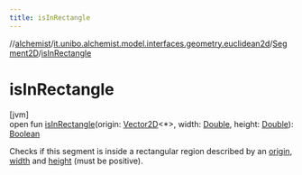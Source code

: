```yaml
---
title: isInRectangle
---
```

//[alchemist](../../../index.html)/[it.unibo.alchemist.model.interfaces.geometry.euclidean2d](../index.html)/[Segment2D](index.html)/[isInRectangle](is-in-rectangle.html)



# isInRectangle



[jvm]\
open fun [isInRectangle](is-in-rectangle.html)(origin: [Vector2D](../../it.unibo.alchemist.model.interfaces.geometry/-vector2-d/index.html)<*>, width: [Double](https://kotlinlang.org/api/latest/jvm/stdlib/kotlin/-double/index.html), height: [Double](https://kotlinlang.org/api/latest/jvm/stdlib/kotlin/-double/index.html)): [Boolean](https://kotlinlang.org/api/latest/jvm/stdlib/kotlin/-boolean/index.html)



Checks if this segment is inside a rectangular region described by an [origin](is-in-rectangle.html), [width](is-in-rectangle.html) and [height](is-in-rectangle.html) (must be positive).




